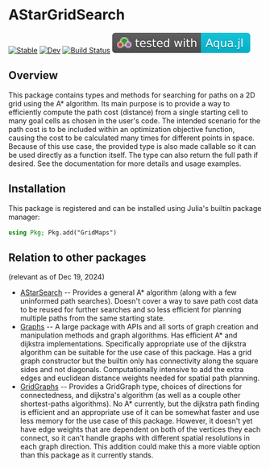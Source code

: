 # AStarGridSearch

[![Stable](https://img.shields.io/badge/docs-stable-blue.svg)](https://ngharrison.github.io/AStarGridSearch.jl/stable/)
[![Dev](https://img.shields.io/badge/docs-dev-blue.svg)](https://ngharrison.github.io/AStarGridSearch.jl/dev/)
[![Build Status](https://github.com/ngharrison/AStarGridSearch.jl/actions/workflows/CI.yml/badge.svg?branch=main)](https://github.com/ngharrison/AStarGridSearch.jl/actions/workflows/CI.yml?query=branch%3Amain)
[![Aqua](https://raw.githubusercontent.com/JuliaTesting/Aqua.jl/master/badge.svg)](https://github.com/JuliaTesting/Aqua.jl)

## Overview

This package contains types and methods for searching for paths on a 2D grid using the A* algorithm. Its main purpose is to provide a way to efficiently compute the path cost (distance) from a single starting cell to many goal cells as chosen in the user's code. The intended scenario for the path cost is to be included within an optimization objective function, causing the cost to be calculated many times for different points in space. Because of this use case, the provided type is also made callable so it can be used directly as a function itself. The type can also return the full path if desired. See the documentation for more details and usage examples.

## Installation

This package is registered and can be installed using Julia's builtin package manager:

``` julia
using Pkg; Pkg.add("GridMaps")
```

## Relation to other packages

(relevant as of Dec 19, 2024)

- [AStarSearch](https://github.com/PaoloSarti/AStarSearch.jl) -- Provides a general A* algorithm (along with a few uninformed path searches). Doesn't cover a way to save path cost data to be reused for further searches and so less efficient for planning multiple paths from the same starting state.
- [Graphs](https://github.com/JuliaGraphs/Graphs.jl) -- A large package with APIs and all sorts of graph creation and manipulation methods and graph algorithms. Has efficient A* and dijkstra implementations. Specifically appropriate use of the dijkstra algorithm can be suitable for the use case of this package. Has a grid graph constructor but the builtin only has connectivity along the square sides and not diagonals. Computationally intensive to add the extra edges and euclidean distance weights needed for spatial path planning.
- [GridGraphs](https://github.com/gdalle/GridGraphs.jl) -- Provides a GridGraph type, choices of directions for connectedness, and dijkstra's algorithm (as well as a couple other shortest-paths algorithms). No A* currently, but the dijkstra path finding is efficient and an appropriate use of it can be somewhat faster and use less memory for the use case of this package. However, it doesn't yet have edge weights that are dependent on both of the vertices they each connect, so it can't handle graphs with different spatial resolutions in each graph direction. This addition could make this a more viable option than this package as it currently stands.

